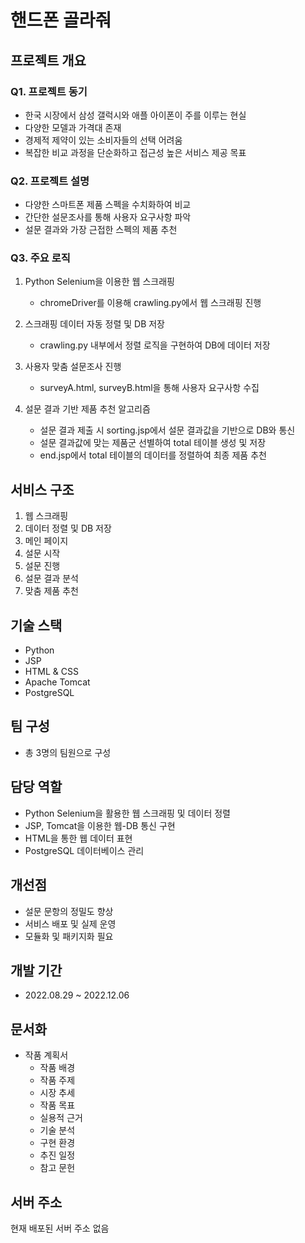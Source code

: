 # 핸드폰 골라줘

## 프로젝트 개요

### Q1. 프로젝트 동기
- 한국 시장에서 삼성 갤럭시와 애플 아이폰이 주를 이루는 현실
- 다양한 모델과 가격대 존재
- 경제적 제약이 있는 소비자들의 선택 어려움
- 복잡한 비교 과정을 단순화하고 접근성 높은 서비스 제공 목표

### Q2. 프로젝트 설명
- 다양한 스마트폰 제품 스펙을 수치화하여 비교
- 간단한 설문조사를 통해 사용자 요구사항 파악
- 설문 결과와 가장 근접한 스펙의 제품 추천

### Q3. 주요 로직
1. Python Selenium을 이용한 웹 스크래핑
   - chromeDriver를 이용해 crawling.py에서 웹 스크래핑 진행

2. 스크래핑 데이터 자동 정렬 및 DB 저장
   - crawling.py 내부에서 정렬 로직을 구현하여 DB에 데이터 저장

3. 사용자 맞춤 설문조사 진행
   - surveyA.html, surveyB.html을 통해 사용자 요구사항 수집

4. 설문 결과 기반 제품 추천 알고리즘
   - 설문 결과 제출 시 sorting.jsp에서 설문 결과값을 기반으로 DB와 통신
   - 설문 결과값에 맞는 제품군 선별하여 total 테이블 생성 및 저장
   - end.jsp에서 total 테이블의 데이터를 정렬하여 최종 제품 추천

## 서비스 구조

1. 웹 스크래핑
2. 데이터 정렬 및 DB 저장
3. 메인 페이지
4. 설문 시작
5. 설문 진행
6. 설문 결과 분석
7. 맞춤 제품 추천

## 기술 스택

- Python
- JSP
- HTML & CSS
- Apache Tomcat
- PostgreSQL

## 팀 구성

- 총 3명의 팀원으로 구성

## 담당 역할

- Python Selenium을 활용한 웹 스크래핑 및 데이터 정렬
- JSP, Tomcat을 이용한 웹-DB 통신 구현
- HTML을 통한 웹 데이터 표현
- PostgreSQL 데이터베이스 관리

## 개선점

- 설문 문항의 정밀도 향상
- 서비스 배포 및 실제 운영
- 모듈화 및 패키지화 필요

## 개발 기간

- 2022.08.29 ~ 2022.12.06

## 문서화

- 작품 계획서
  - 작품 배경
  - 작품 주제
  - 시장 추세
  - 작품 목표
  - 실용적 근거
  - 기술 분석
  - 구현 환경
  - 추진 일정
  - 참고 문헌

## 서버 주소

현재 배포된 서버 주소 없음
